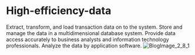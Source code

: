 # High-efficiency-data
Extract, transform, and load transaction data on to the system. 
Store and manage the data in a multidimensional database system.
Provide data access accurately to business analysts and information technology professionals.
Analyze the data by application software. 
![BlogImage_2_8_1](https://user-images.githubusercontent.com/61844567/229935652-80e77765-48e7-4b90-a144-7f808c4c595a.jpg)


